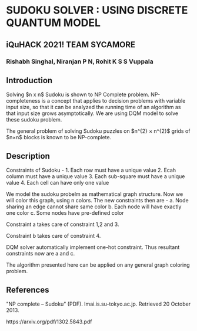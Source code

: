 # SUDOKU SOLVER : USING DISCRETE QUANTUM MODEL
## iQuHACK 2021! TEAM SYCAMORE 
### Rishabh Singhal, Niranjan P N, Rohit K S S Vuppala 

## Introduction
<p> Solving $n x n$ Sudoku is shown to NP Complete problem. NP-completeness is a concept that applies to decision problems with variable input size, so that it can be analyzed the running time of an algorithm as that input size grows asymptotically. We are using DQM model to solve these sudoku problem.

<p> The general problem of solving Sudoku puzzles on $n^{2} × n^{2}$ grids of $n×n$ blocks is known to be NP-complete.
 
## Description
<p> Constraints of Sudoku - 
        1. Each row must have a unique value
        2. Ecah column must have a unique value
        3. Each sub-square must have a unique value
        4. Each cell can have only one value

<p>We model the sudoku probelm as mathematical graph structure. Now we will color this graph, using n colors. The new constraints then are - 
        a. Node sharing an edge cannot share same color
        b. Each node will have exactly one color
        c. Some nodes have pre-defined color

<p>Constraint a takes care of constraint 1,2 and 3.
<p>Constraint b takes care of constraint 4.
<p>DQM solver automatically implement one-hot constraint. Thus resultant constraints now are a and c.

<p> The algorithm presented here can be applied on any general graph coloring problem.

## References
<p> "NP complete – Sudoku" (PDF). Imai.is.su-tokyo.ac.jp. Retrieved 20 October 2013.
<p> https://arxiv.org/pdf/1302.5843.pdf
